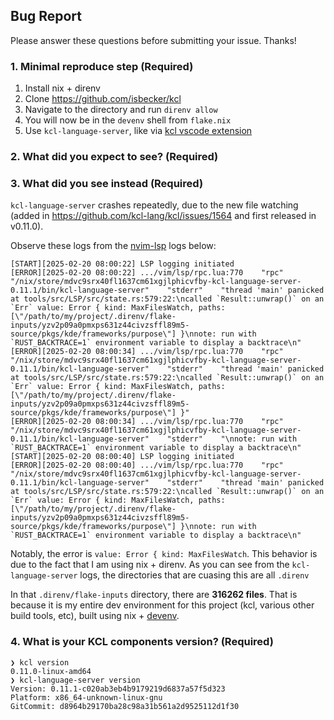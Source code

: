 ## Bug Report

Please answer these questions before submitting your issue. Thanks!

### 1. Minimal reproduce step (Required)

1. Install nix + direnv
2. Clone https://github.com/isbecker/kcl
3. Navigate to the directory and run `direnv allow`
4. You will now be in the `devenv` shell from `flake.nix`
5. Use `kcl-language-server`, like via [kcl vscode extension](https://marketplace.visualstudio.com/items?itemName=kcl.kcl-vscode-extension)

### 2. What did you expect to see? (Required)

### 3. What did you see instead (Required)
`kcl-language-server` crashes repeatedly, due to the new file watching (added in https://github.com/kcl-lang/kcl/issues/1564 and first released in v0.11.0).

Observe these logs from the [nvim-lsp](https://github.com/neovim/nvim-lspconfig) logs below:
```
[START][2025-02-20 08:00:22] LSP logging initiated
[ERROR][2025-02-20 08:00:22] .../vim/lsp/rpc.lua:770	"rpc"	"/nix/store/mdvc9srx40fl1637cm61xgjlphicvfby-kcl-language-server-0.11.1/bin/kcl-language-server"	"stderr"	"thread 'main' panicked at tools/src/LSP/src/state.rs:579:22:\ncalled `Result::unwrap()` on an `Err` value: Error { kind: MaxFilesWatch, paths: [\"/path/to/my/project/.direnv/flake-inputs/yzv2p09a0pmxps631z44civzsffl89m5-source/pkgs/kde/frameworks/purpose\"] }\nnote: run with `RUST_BACKTRACE=1` environment variable to display a backtrace\n"
[ERROR][2025-02-20 08:00:34] .../vim/lsp/rpc.lua:770	"rpc"	"/nix/store/mdvc9srx40fl1637cm61xgjlphicvfby-kcl-language-server-0.11.1/bin/kcl-language-server"	"stderr"	"thread 'main' panicked at tools/src/LSP/src/state.rs:579:22:\ncalled `Result::unwrap()` on an `Err` value: Error { kind: MaxFilesWatch, paths: [\"/path/to/my/project/.direnv/flake-inputs/yzv2p09a0pmxps631z44civzsffl89m5-source/pkgs/kde/frameworks/purpose\"] }"
[ERROR][2025-02-20 08:00:34] .../vim/lsp/rpc.lua:770	"rpc"	"/nix/store/mdvc9srx40fl1637cm61xgjlphicvfby-kcl-language-server-0.11.1/bin/kcl-language-server"	"stderr"	"\nnote: run with `RUST_BACKTRACE=1` environment variable to display a backtrace\n"
[START][2025-02-20 08:00:40] LSP logging initiated
[ERROR][2025-02-20 08:00:40] .../vim/lsp/rpc.lua:770	"rpc"	"/nix/store/mdvc9srx40fl1637cm61xgjlphicvfby-kcl-language-server-0.11.1/bin/kcl-language-server"	"stderr"	"thread 'main' panicked at tools/src/LSP/src/state.rs:579:22:\ncalled `Result::unwrap()` on an `Err` value: Error { kind: MaxFilesWatch, paths: [\"/path/to/my/project/.direnv/flake-inputs/yzv2p09a0pmxps631z44civzsffl89m5-source/pkgs/kde/frameworks/purpose\"] }\nnote: run with `RUST_BACKTRACE=1` environment variable to display a backtrace\n"
```

Notably, the error is `value: Error { kind: MaxFilesWatch`. This behavior is due to the fact that I am using nix + direnv. As you can see from the `kcl-language-server` logs, the directories that are cuasing this are all `.direnv`

In that `.direnv/flake-inputs` directory, there are **316262 files**. That is because it is my entire dev environment for this project (kcl, various other build tools, etc), built using nix + [devenv](https://devenv.sh).

### 4. What is your KCL components version? (Required)
```terminal
❯ kcl version
0.11.0-linux-amd64
❯ kcl-language-server version
Version: 0.11.1-c020ab3eb4b9179219d6837a57f5d323
Platform: x86_64-unknown-linux-gnu
GitCommit: d8964b29170ba28c98a31b561a2d9525112d1f30
```